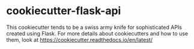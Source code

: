 # cookiecutter-flask-api

This cookiecutter tends to be a swiss army knife for sophisticated APIs created using Flask. For more details about cookiecutters and how to use them, look at https://cookiecutter.readthedocs.io/en/latest/
